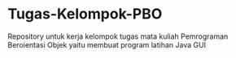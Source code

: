 # Tugas-Kelompok-PBO
Repository untuk kerja kelompok tugas mata kuliah Pemrograman Beroientasi Objek yaitu membuat program latihan Java GUI
